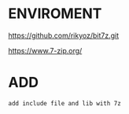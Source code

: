 # ENVIROMENT
  https://github.com/rikyoz/bit7z.git

  https://www.7-zip.org/
  
# ADD
    add include file and lib with 7z

